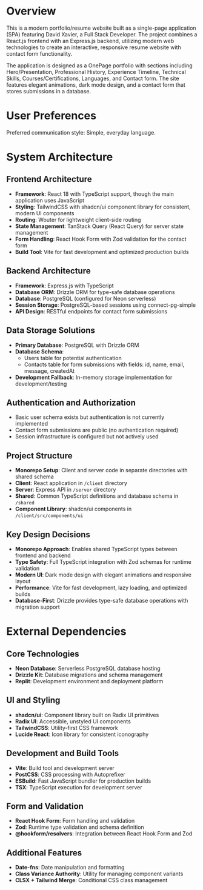# Overview

This is a modern portfolio/resume website built as a single-page application (SPA) featuring David Xavier, a Full Stack Developer. The project combines a React.js frontend with an Express.js backend, utilizing modern web technologies to create an interactive, responsive resume website with contact form functionality.

The application is designed as a OnePage portfolio with sections including Hero/Presentation, Professional History, Experience Timeline, Technical Skills, Courses/Certifications, Languages, and Contact form. The site features elegant animations, dark mode design, and a contact form that stores submissions in a database.

# User Preferences

Preferred communication style: Simple, everyday language.

# System Architecture

## Frontend Architecture
- **Framework**: React 18 with TypeScript support, though the main application uses JavaScript
- **Styling**: TailwindCSS with shadcn/ui component library for consistent, modern UI components
- **Routing**: Wouter for lightweight client-side routing
- **State Management**: TanStack Query (React Query) for server state management
- **Form Handling**: React Hook Form with Zod validation for the contact form
- **Build Tool**: Vite for fast development and optimized production builds

## Backend Architecture
- **Framework**: Express.js with TypeScript
- **Database ORM**: Drizzle ORM for type-safe database operations
- **Database**: PostgreSQL (configured for Neon serverless)
- **Session Storage**: PostgreSQL-based sessions using connect-pg-simple
- **API Design**: RESTful endpoints for contact form submissions

## Data Storage Solutions
- **Primary Database**: PostgreSQL with Drizzle ORM
- **Database Schema**: 
  - Users table for potential authentication
  - Contacts table for form submissions with fields: id, name, email, message, createdAt
- **Development Fallback**: In-memory storage implementation for development/testing

## Authentication and Authorization
- Basic user schema exists but authentication is not currently implemented
- Contact form submissions are public (no authentication required)
- Session infrastructure is configured but not actively used

## Project Structure
- **Monorepo Setup**: Client and server code in separate directories with shared schema
- **Client**: React application in `/client` directory
- **Server**: Express API in `/server` directory  
- **Shared**: Common TypeScript definitions and database schema in `/shared`
- **Component Library**: shadcn/ui components in `/client/src/components/ui`

## Key Design Decisions
- **Monorepo Approach**: Enables shared TypeScript types between frontend and backend
- **Type Safety**: Full TypeScript integration with Zod schemas for runtime validation
- **Modern UI**: Dark mode design with elegant animations and responsive layout
- **Performance**: Vite for fast development, lazy loading, and optimized builds
- **Database-First**: Drizzle provides type-safe database operations with migration support

# External Dependencies

## Core Technologies
- **Neon Database**: Serverless PostgreSQL database hosting
- **Drizzle Kit**: Database migrations and schema management
- **Replit**: Development environment and deployment platform

## UI and Styling
- **shadcn/ui**: Component library built on Radix UI primitives
- **Radix UI**: Accessible, unstyled UI components
- **TailwindCSS**: Utility-first CSS framework
- **Lucide React**: Icon library for consistent iconography

## Development and Build Tools
- **Vite**: Build tool and development server
- **PostCSS**: CSS processing with Autoprefixer
- **ESBuild**: Fast JavaScript bundler for production builds
- **TSX**: TypeScript execution for development server

## Form and Validation
- **React Hook Form**: Form handling and validation
- **Zod**: Runtime type validation and schema definition
- **@hookform/resolvers**: Integration between React Hook Form and Zod

## Additional Features
- **Date-fns**: Date manipulation and formatting
- **Class Variance Authority**: Utility for managing component variants
- **CLSX + Tailwind Merge**: Conditional CSS class management